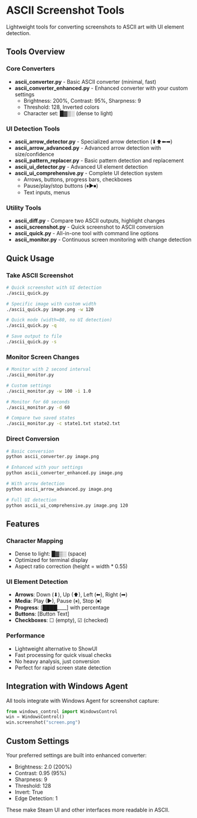 # ASCII Screenshot Tools

Lightweight tools for converting screenshots to ASCII art with UI element detection.

## Tools Overview

### Core Converters
- **ascii_converter.py** - Basic ASCII converter (minimal, fast)
- **ascii_converter_enhanced.py** - Enhanced converter with your custom settings
  - Brightness: 200%, Contrast: 95%, Sharpness: 9
  - Threshold: 128, Inverted colors
  - Character set: █▓▒░ (dense to light)

### UI Detection Tools
- **ascii_arrow_detector.py** - Specialized arrow detection (⬇⬆⬅➡)
- **ascii_arrow_advanced.py** - Advanced arrow detection with size/confidence
- **ascii_pattern_replacer.py** - Basic pattern detection and replacement
- **ascii_ui_detector.py** - Advanced UI element detection
- **ascii_ui_comprehensive.py** - Complete UI detection system
  - Arrows, buttons, progress bars, checkboxes
  - Pause/play/stop buttons (⏸▶⏹)
  - Text inputs, menus

### Utility Tools
- **ascii_diff.py** - Compare two ASCII outputs, highlight changes
- **ascii_screenshot.py** - Quick screenshot to ASCII conversion
- **ascii_quick.py** - All-in-one tool with command line options
- **ascii_monitor.py** - Continuous screen monitoring with change detection

## Quick Usage

### Take ASCII Screenshot
```bash
# Quick screenshot with UI detection
./ascii_quick.py

# Specific image with custom width
./ascii_quick.py image.png -w 120

# Quick mode (width=80, no UI detection)
./ascii_quick.py -q

# Save output to file
./ascii_quick.py -s
```

### Monitor Screen Changes
```bash
# Monitor with 2 second interval
./ascii_monitor.py

# Custom settings
./ascii_monitor.py -w 100 -i 1.0

# Monitor for 60 seconds
./ascii_monitor.py -d 60

# Compare two saved states
./ascii_monitor.py -c state1.txt state2.txt
```

### Direct Conversion
```bash
# Basic conversion
python ascii_converter.py image.png

# Enhanced with your settings
python ascii_converter_enhanced.py image.png

# With arrow detection
python ascii_arrow_advanced.py image.png

# Full UI detection
python ascii_ui_comprehensive.py image.png 120
```

## Features

### Character Mapping
- Dense to light: █▓▒░ (space)
- Optimized for terminal display
- Aspect ratio correction (height = width * 0.55)

### UI Element Detection
- **Arrows**: Down (⬇), Up (⬆), Left (⬅), Right (➡)
- **Media**: Play (▶), Pause (⏸), Stop (⏹)
- **Progress**: [████____] with percentage
- **Buttons**: [Button Text]
- **Checkboxes**: ☐ (empty), ☑ (checked)

### Performance
- Lightweight alternative to ShowUI
- Fast processing for quick visual checks
- No heavy analysis, just conversion
- Perfect for rapid screen state detection

## Integration with Windows Agent

All tools integrate with Windows Agent for screenshot capture:
```python
from windows_control import WindowsControl
win = WindowsControl()
win.screenshot("screen.png")
```

## Custom Settings

Your preferred settings are built into enhanced converter:
- Brightness: 2.0 (200%)
- Contrast: 0.95 (95%)
- Sharpness: 9
- Threshold: 128
- Invert: True
- Edge Detection: 1

These make Steam UI and other interfaces more readable in ASCII.